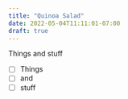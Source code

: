 ```yaml
---
title: "Quinoa Salad"
date: 2022-05-04T11:11:01-07:00
draft: true
---
```


Things and stuff

- [ ] Things
- [ ] and
- [ ] stuff